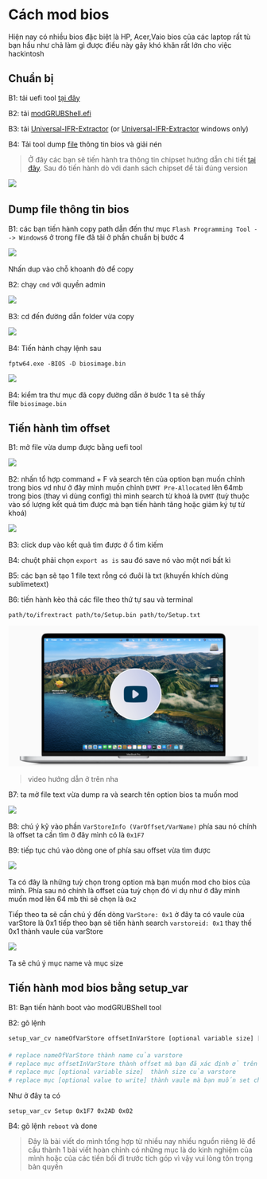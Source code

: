 # Cách mod bios

Hiện nay có nhiều bios đặc biệt là HP, Acer,Vaio bios của các laptop rất tù bạn hầu như chả làm gì được điều này gây khó khăn rất lớn cho việc hackintosh

## Chuẩn bị

B1: tải uefi tool [tại đây](https://github.com/LongSoft/UEFITool/releases)

B2: tải [modGRUBShell.efi](https://github.com/datasone/grub-mod-setup_var/releases/download/1.4/modGRUBShell.efi)

B3: tải [Universal-IFR-Extractor](https://github.com/LongSoft/Universal-IFR-Extractor/releases) (or [Universal-IFR-Extractor](https://www.bios-mods.com/software-releases-and-updates/2014/01/universal-ifr-extractor/) windows only)

B4: Tải tool dump [file](https://github.com/mostav02/Remove_IntelME_FPT/tree/master/Intel_ME_System_Tools) thông tin bios và giải nén

> Ở đây các bạn sẽ tiến hành tra thông tin chipset hướng dẫn chi tiết [tại đây](https://heavietnam.ga/2022/04/29/cach-xac-dinh-phan-cung/). Sau đó tiến hành dò với danh sách chipset để tải đúng version

![](https://i.imgur.com/9oe7Oz1.png)

## Dump file thông tin bios

B1: các bạn tiến hành copy path dẫn đến thư mục `Flash Programming Tool --> Windows6` ở trong file đã tải ở phần chuẩn bị bước 4

![](https://i.imgur.com/Cbmd2TY.png)

Nhấn dup vào chỗ khoanh đỏ để copy

B2: chạy `cmd` với quyền admin

![](https://i.imgur.com/SLVu9Qk.png)

B3: cd đến đường dẫn folder vừa copy

![](https://i.imgur.com/TIHyZGv.png)

B4: Tiến hành chạy lệnh sau

```
fptw64.exe -BIOS -D biosimage.bin
```

![](https://i.imgur.com/CIGPxSW.png)

B4: kiểm tra thư mục đã copy đường dẫn ở bước 1 ta sẽ thấy file `biosimage.bin`

## Tiến hành tìm offset

B1: mở file vừa dump được bằng uefi tool

![](https://i.imgur.com/Feis1Nf.png)

B2: nhấn tổ hợp command + F và search tên của option bạn muốn chỉnh trong bios vd như ở đây mình muốn chỉnh `DVMT Pre-Allocated` lên 64mb trong bios (thay vì dùng config) thì mình search từ khoá là `DVMT` (tuỳ thuộc vào số lượng kết quả tìm được mà bạn tiến hành tăng hoặc giảm ký tự từ khoá)

![](https://i.imgur.com/Ib1uEwb.png)

B3: click dup vào kết quả tìm được ở ổ tìm kiếm

B4: chuột phải chọn `export as is` sau đó save nó vào một nơi bất kì

B5: các bạn sẽ tạo 1 file text rỗng có đuôi là txt (khuyến khích dùng sublimetext)

B6: tiến hành kèo thả các file theo thứ tự sau và terminal

```
path/to/ifrextract path/to/Setup.bin path/to/Setup.txt
```

<div>
<a href="https://www.flickr.com/photos/194144154@N04/52204845911/play/720p/913314a520/">
<img src="https://raw.githubusercontent.com/king-dragon/image/main/2022/08/21-10-37-10-68747470733a2f2f6938372e73657276696d672e636f6d2f752f6638372f31372f39392f34382f39382f36383734373431302e706e67.png">
</a>
</div>

> video hướng dẫn ở trên nha

B7: ta mở file text vừa dump ra và search tên option bios ta muốn mod

![](https://i.imgur.com/Mgw84WR.png)

B8: chú ý kỹ vào phần `VarStoreInfo (VarOffset/VarName)` phía sau nó chính là offset ta cần tìm ở đây mình có là `0x1F7`

B9: tiếp tục chú vào dòng one of phía sau offset vừa tìm được

![](https://i.imgur.com/eWoFegW.png)

Ta có đây là những tuỳ chọn trong option mà bạn muốn mod cho bios của mình. Phía sau nó chính là offset của tuỳ chọn đó ví dụ như ở đây mình muốn mod lên 64 mb thì sẽ chọn là `0x2`

Tiếp theo ta sẽ cần chú ý đến dòng `VarStore: 0x1` ở đây ta có vaule của varStore là 0x1 tiếp theo bạn sẽ tiến hành search `varstoreid: 0x1` thay thế 0x1 thành vaule của varStore

![](https://i.imgur.com/jyAIGVL.png)

Ta sẽ chú ý mục name và mục size

## Tiến hành mod bios bằng setup_var

B1: Bạn tiến hành boot vào modGRUBShell tool

B2: gõ lệnh

```bash
setup_var_cv nameOfVarStore offsetInVarStore [optional variable size] [optional value to write]

# replace nameOfVarStore thành name của varstore
# replace mục offsetInVarStore thành offset mà bạn đã xác định ở trên
# replace mục [optional variable size]  thành size của varstore
# replace mục [optional value to write] thành vaule mà bạn muốn set cho option của bios
```

Như ở đây ta có

```
setup_var_cv Setup 0x1F7 0x2AD 0x02
```

B4: gõ lệnh `reboot` và done

> Đây là bài viết do mình tổng hợp từ nhiều nay nhiều nguồn riêng lẽ để cấu thành 1 bài viết hoàn chỉnh có những mục là do kinh nghiệm của mình hoặc của các tiền bối đi trước tích góp vì vậy vui lòng tôn trọng bản quyền
